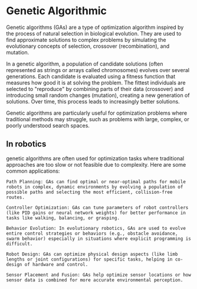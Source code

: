 # Genetic Algorithmic

Genetic algorithms (GAs) are a type of optimization algorithm inspired by the process of natural selection in biological evolution. They are used to find approximate solutions to complex problems by simulating the evolutionary concepts of selection, crossover (recombination), and mutation.

In a genetic algorithm, a population of candidate solutions (often represented as strings or arrays called chromosomes) evolves over several generations. Each candidate is evaluated using a fitness function that measures how good it is at solving the problem. The fittest individuals are selected to "reproduce" by combining parts of their data (crossover) and introducing small random changes (mutation), creating a new generation of solutions. Over time, this process leads to increasingly better solutions.

Genetic algorithms are particularly useful for optimization problems where traditional methods may struggle, such as problems with large, complex, or poorly understood search spaces.

## In robotics

genetic algorithms are often used for optimization tasks where traditional approaches are too slow or not feasible due to complexity. Here are some common applications:

    Path Planning: GAs can find optimal or near-optimal paths for mobile robots in complex, dynamic environments by evolving a population of possible paths and selecting the most efficient, collision-free routes.

    Controller Optimization: GAs can tune parameters of robot controllers (like PID gains or neural network weights) for better performance in tasks like walking, balancing, or grasping.

    Behavior Evolution: In evolutionary robotics, GAs are used to evolve entire control strategies or behaviors (e.g., obstacle avoidance, swarm behavior) especially in situations where explicit programming is difficult.

    Robot Design: GAs can optimize physical design aspects (like limb lengths or joint configurations) for specific tasks, helping in co-design of hardware and control.

    Sensor Placement and Fusion: GAs help optimize sensor locations or how sensor data is combined for more accurate environmental perception.
